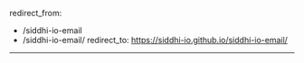 redirect_from:
  - /siddhi-io-email
  - /siddhi-io-email/
redirect_to: https://siddhi-io.github.io/siddhi-io-email/
---

